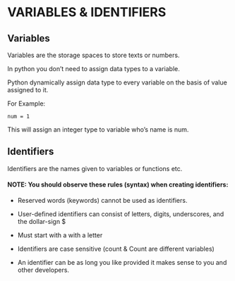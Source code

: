 # VARIABLES & IDENTIFIERS
## Variables 
Variables are the storage spaces to store texts or numbers. 

In python you don’t need to assign data types to a variable. 

Python dynamically assign data type to every variable on the basis of value assigned to it.

For Example:

```
num = 1 
```

This will assign an integer type to variable who’s name is num.

## Identifiers
Identifiers are the names given to variables or functions etc. 

#### NOTE: You should observe these rules (syntax) when creating identifiers:

- Reserved words (keywords) cannot be used as identifiers.

- User-defined identifiers can consist of letters, digits, underscores, and the dollar-sign $

- Must start with a with a letter

- Identifiers are case sensitive (count & Count are different variables)

- An identifier can be as long you like provided it makes sense to you and other developers.